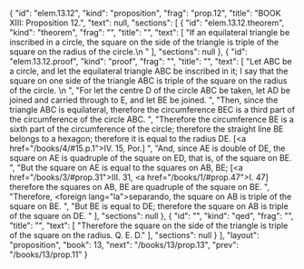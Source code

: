 {
  "id": "elem.13.12",
  "kind": "proposition",
  "frag": "prop.12",
  "title": "BOOK XIII: Proposition 12.",
  "text": null,
  "sections": [
    {
      "id": "elem.13.12.theorem",
      "kind": "theorem",
      "frag": "",
      "title": "",
      "text": [
        "If an equilateral triangle be inscribed in a circle, the square on the side of the triangle is triple of the square on the radius of the circle.\n       "
      ],
      "sections": null
    },
    {
      "id": "elem.13.12.proof",
      "kind": "proof",
      "frag": "",
      "title": "",
      "text": [
        "Let ABC be a circle, and let the equilateral triangle ABC be inscribed in it; I say that the square on one side of the triangle ABC is triple of the square on the radius of the circle. \n      ",
        "For let the centre D of the circle ABC be taken, let AD be joined and carried through to E, and let BE be joined. ",
        "Then, since the triangle ABC is equilateral, therefore the circumference BEC is a third part of the circumference of the circle ABC. ",
        "Therefore the circumference BE is a sixth part of the circumference of the circle; therefore the straight line BE belongs to a hexagon; therefore it is equal to the radius DE. [<a href=\"/books/4/#15.p.1\">IV. 15, Por.</a>] ",
        "And, since AE is double of DE, the square on AE is quadruple of the square on ED, that is, of the square on BE. ",
        "But the square on AE is equal to the squares on AB, BE; [<a href=\"/books/3/#prop.31\">III. 31</a>, <a href=\"/books/1/#prop.47\">I. 47</a>] therefore the squares on AB, BE are quadruple of the square on BE. ",
        "Therefore, <foreign lang=\"la\">separando</foreign>, the square on AB is triple of the square on BE. ",
        "But BE is equal to DE; therefore the square on AB is triple of the square on DE. "
      ],
      "sections": null
    },
    {
      "id": "",
      "kind": "qed",
      "frag": "",
      "title": "",
      "text": [
        "Therefore the square on the side of the triangle is triple of the square on the radius. Q. E. D."
      ],
      "sections": null
    }
  ],
  "layout": "proposition",
  "book": 13,
  "next": "/books/13/prop.13",
  "prev": "/books/13/prop.11"
}
